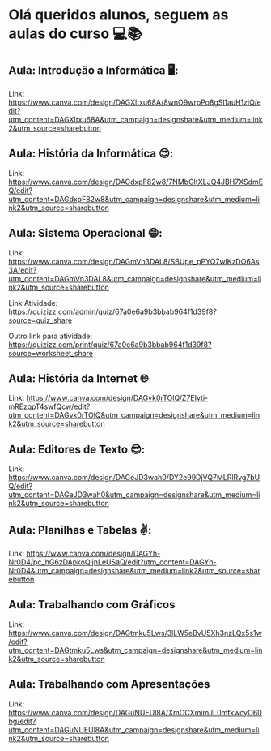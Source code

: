 # Olá queridos alunos, seguem as aulas do curso 💻📚

## Aula: Introdução a Informática 🖥️:
Link: https://www.canva.com/design/DAGXltxu68A/8wnO9wrpPo8gSl1auH1ziQ/edit?utm_content=DAGXltxu68A&utm_campaign=designshare&utm_medium=link2&utm_source=sharebutton

## Aula: História da Informática 😍:

Link: https://www.canva.com/design/DAGdxpF82w8/7NMbGltXLJQ4JBH7XSdmEQ/edit?utm_content=DAGdxpF82w8&utm_campaign=designshare&utm_medium=link2&utm_source=sharebutton



## Aula: Sistema Operacional 😁:

Link: https://www.canva.com/design/DAGmVn3DAL8/SBUpe_pPYQ7wlKzDO6As3A/edit?utm_content=DAGmVn3DAL8&utm_campaign=designshare&utm_medium=link2&utm_source=sharebutton


Link Atividade: https://quizizz.com/admin/quiz/67a0e6a9b3bbab964f1d39f8?source=quiz_share

Outro link para atividade: https://quizizz.com/print/quiz/67a0e6a9b3bbab964f1d39f8?source=worksheet_share
## Aula: História da Internet 🌐
Link: https://www.canva.com/design/DAGvk0rTOlQ/Z7EIvti-mREzqpT4swfQcw/edit?utm_content=DAGvk0rTOlQ&utm_campaign=designshare&utm_medium=link2&utm_source=sharebutton

## Aula: Editores de Texto 😎:
Link: https://www.canva.com/design/DAGeJD3wah0/DY2e99DjVQ7MLRlRvg7bUQ/edit?utm_content=DAGeJD3wah0&utm_campaign=designshare&utm_medium=link2&utm_source=sharebutton


## Aula: Planilhas e Tabelas ✌️:
Link: https://www.canva.com/design/DAGYh-Nr0D4/pc_hG6zDApkoQljnLeUSaQ/edit?utm_content=DAGYh-Nr0D4&utm_campaign=designshare&utm_medium=link2&utm_source=sharebutton

## Aula: Trabalhando com Gráficos
Link: https://www.canva.com/design/DAGtmku5Lws/3lLW5eBvU5Xh3nzLQx5s1w/edit?utm_content=DAGtmku5Lws&utm_campaign=designshare&utm_medium=link2&utm_source=sharebutton


##  Aula: Trabalhando com Apresentações
Link: https://www.canva.com/design/DAGuNUEUl8A/XmOCXmimJL0mfkwcyO60bg/edit?utm_content=DAGuNUEUl8A&utm_campaign=designshare&utm_medium=link2&utm_source=sharebutton
